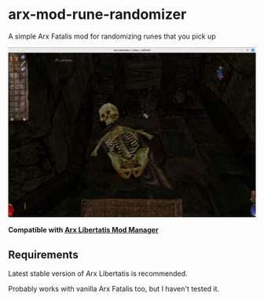 # arx-mod-rune-randomizer

A simple Arx Fatalis mod for randomizing runes that you pick up

![screenshot](screenshot.png?raw=true "screenshot")

**Compatible with
[Arx Libertatis Mod Manager](https://github.com/fredlllll/ArxLibertatisModManager)**

## Requirements

Latest stable version of Arx Libertatis is recommended.

Probably works with vanilla Arx Fatalis too, but I haven't tested it.
